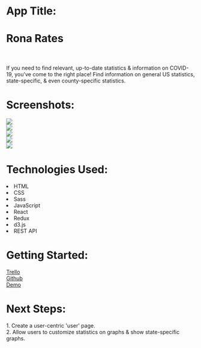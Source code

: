 <h1>App Title:</h1> 
  <h1><strong>Rona Rates</strong></h1> <br/><br/>
  If you need to find relevant, up-to-date statistics & information on COVID-19, you've come to the right place! Find information on general US statistics, state-specific, & even county-specific statistics.

<h1>Screenshots:</h1>
<img src="https://i.imgur.com/4MgiWiO.png" /> </br>
<img src="https://i.imgur.com/x5LqlgE.png" /> </br>
<img src="https://i.imgur.com/HWjnv52.png" /> </br>
<img src="https://i.imgur.com/g1gjUN5.png" /> </br>
<img src="https://i.imgur.com/Hz8cLIN.png" /> </br>


<h1>Technologies Used:</h1>
  <li>HTML</li>
  <li>CSS</li>
  <li>Sass</li>
  <li>JavaScript</li>
  <li>React</li> 
  <li>Redux</li> 
  <li>d3.js</li> 
  <li>REST API</li> 

<h1>Getting Started:</h1>
<a href="https://trello.com/b/yx47zwB5/personal-project-covid-19-dashboard">Trello</a> <br/>
<a href="https://github.com/elliothwang/covid-dashboard">Github</a> <br/>
<a href="">Demo</a> <br/>


<h1>Next Steps:</h1>
  1. Create a user-centric 'user' page.<br/>
  2. Allow users to customize statistics on graphs & show state-specific graphs.<br/>